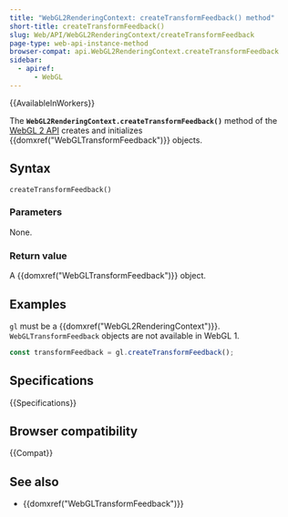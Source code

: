 ```yaml
---
title: "WebGL2RenderingContext: createTransformFeedback() method"
short-title: createTransformFeedback()
slug: Web/API/WebGL2RenderingContext/createTransformFeedback
page-type: web-api-instance-method
browser-compat: api.WebGL2RenderingContext.createTransformFeedback
sidebar:
  - apiref:
      - WebGL
---
```


{{AvailableInWorkers}}

The **`WebGL2RenderingContext.createTransformFeedback()`**
method of the [WebGL 2 API](/en-US/docs/Web/API/WebGL_API) creates and
initializes {{domxref("WebGLTransformFeedback")}} objects.

## Syntax

```js-nolint
createTransformFeedback()
```

### Parameters

None.

### Return value

A {{domxref("WebGLTransformFeedback")}} object.

## Examples

`gl` must be a {{domxref("WebGL2RenderingContext")}}.
`WebGLTransformFeedback` objects are not available in WebGL 1.

```js
const transformFeedback = gl.createTransformFeedback();
```

## Specifications

{{Specifications}}

## Browser compatibility

{{Compat}}

## See also

- {{domxref("WebGLTransformFeedback")}}
